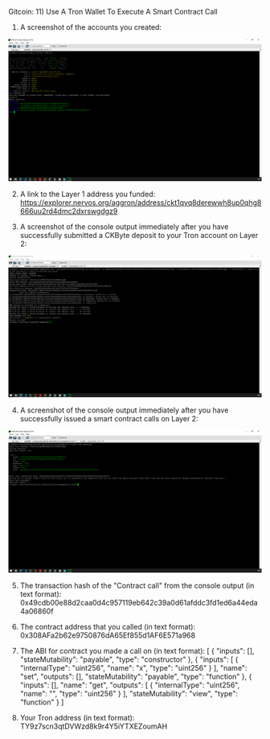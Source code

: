 Gitcoin: 11) Use A Tron Wallet To Execute A Smart Contract Call

1. A screenshot of the accounts you created:

![alt text](https://github.com/drugurares/Gitcoin_Nervos/blob/main/task11/1accountCreated.PNG?raw=true)

2. A link to the Layer 1 address you funded: https://explorer.nervos.org/aggron/address/ckt1qyq8derewwh8up0qhg8666uu2rd4dmc2dxrswgdgz9

3. A screenshot of the console output immediately after you have successfully submitted a CKByte deposit to your Tron account on Layer 2:

![alt text](https://github.com/drugurares/Gitcoin_Nervos/blob/main/task11/3TransferToTron.PNG?raw=true)

4. A screenshot of the console output immediately after you have successfully issued a smart contract calls on Layer 2:

![alt text](https://github.com/drugurares/Gitcoin_Nervos/blob/main/task11/4SmartContractCall.PNG?raw=true)

5. The transaction hash of the "Contract call" from the console output (in text format): 0x49cdb00e88d2caa0d4c957119eb642c39a0d61afddc3fd1ed6a44eda4a06860f


6. The contract address that you called (in text format): 0x308AFa2b62e9750876dA65Ef855d1AF6E571a968


7. The ABI for contract you made a call on (in text format): 
[
    {
      "inputs": [],
      "stateMutability": "payable",
      "type": "constructor"
    },
    {
      "inputs": [
        {
          "internalType": "uint256",
          "name": "x",
          "type": "uint256"
        }
      ],
      "name": "set",
      "outputs": [],
      "stateMutability": "payable",
      "type": "function"
    },
    {
      "inputs": [],
      "name": "get",
      "outputs": [
        {
          "internalType": "uint256",
          "name": "",
          "type": "uint256"
        }
      ],
      "stateMutability": "view",
      "type": "function"
    }
]

8. Your Tron address (in text format): TY9z7scn3qtDVWzd8k9r4Y5iYTXEZoumAH